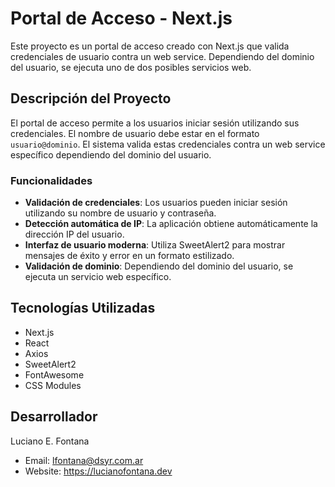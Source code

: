 # Portal de Acceso - Next.js

Este proyecto es un portal de acceso creado con Next.js que valida credenciales de usuario contra un web service. Dependiendo del dominio del usuario, se ejecuta uno de dos posibles servicios web.

## Descripción del Proyecto

El portal de acceso permite a los usuarios iniciar sesión utilizando sus credenciales. El nombre de usuario debe estar en el formato `usuario@dominio`. El sistema valida estas credenciales contra un web service específico dependiendo del dominio del usuario.

### Funcionalidades

- **Validación de credenciales**: Los usuarios pueden iniciar sesión utilizando su nombre de usuario y contraseña.
- **Detección automática de IP**: La aplicación obtiene automáticamente la dirección IP del usuario.
- **Interfaz de usuario moderna**: Utiliza SweetAlert2 para mostrar mensajes de éxito y error en un formato estilizado.
- **Validación de dominio**: Dependiendo del dominio del usuario, se ejecuta un servicio web específico.

## Tecnologías Utilizadas

- Next.js
- React
- Axios
- SweetAlert2
- FontAwesome
- CSS Modules

## Desarrollador

Luciano E. Fontana

- Email: lfontana@dsyr.com.ar
- Website: https://lucianofontana.dev